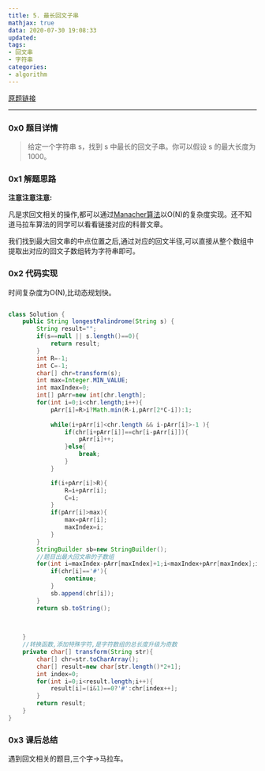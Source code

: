 ```yaml
---
title: 5. 最长回文子串
mathjax: true
data: 2020-07-30 19:08:33
updated:
tags:
- 回文串
- 字符串
categories:
- algorithm
---
```


[原题链接](https://leetcode-cn.com/problems/longest-palindromic-substring/)

---

### 0x0 题目详情

>给定一个字符串 s，找到 s 中最长的回文子串。你可以假设 s 的最大长度为 1000。

### 0x1 解题思路

**注意注意注意:**

凡是求回文相关的操作,都可以通过[Manacher算法](Manacher.md)以O(N)的复杂度实现。还不知道马拉车算法的同学可以看看链接对应的科普文章。

我们找到最大回文串的中点位置之后,通过对应的回文半径,可以直接从整个数组中提取出对应的回文子数组转为字符串即可。

### 0x2 代码实现

时间复杂度为O(N),比动态规划快。
``` java

class Solution {
    public String longestPalindrome(String s) {
        String result="";
        if(s==null || s.length()==0){
            return result;
        }
        int R=-1;
        int C=-1;
        char[] chr=transform(s);
        int max=Integer.MIN_VALUE;
        int maxIndex=0;
        int[] pArr=new int[chr.length];
        for(int i=0;i<chr.length;i++){
            pArr[i]=R>i?Math.min(R-i,pArr[2*C-i]):1;
            
            while(i+pArr[i]<chr.length && i-pArr[i]>-1 ){
                if(chr[i+pArr[i]]==chr[i-pArr[i]]){
                    pArr[i]++;
                }else{
                    break;
                }
            }

            if(i+pArr[i]>R){
                R=i+pArr[i];
                C=i;
            }
            if(pArr[i]>max){
                max=pArr[i];
                maxIndex=i;
            }
        }
        StringBuilder sb=new StringBuilder();
        //题目出最大回文串的子数组
        for(int i=maxIndex-pArr[maxIndex]+1;i<maxIndex+pArr[maxIndex];i++){
            if(chr[i]=='#'){
                continue;
            }
            sb.append(chr[i]);
        }
        return sb.toString();
        
        

    }
    //转换函数,添加特殊字符,是字符数组的总长度升级为奇数
    private char[] transform(String str){
        char[] chr=str.toCharArray();
        char[] result=new char[str.length()*2+1];
        int index=0;
        for(int i=0;i<result.length;i++){
            result[i]=(i&1)==0?'#':chr[index++];
        }
        return result;
    }
}
```

### 0x3 课后总结

遇到回文相关的题目,三个字->马拉车。